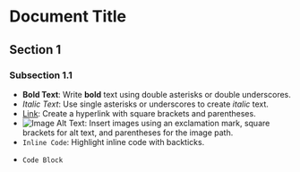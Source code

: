 # Document Title

## Section 1

### Subsection 1.1

- **Bold Text**: Write **bold** text using double asterisks or double underscores.
- *Italic Text*: Use single asterisks or underscores to create *italic* text.
- [Link](http://example.com): Create a hyperlink with square brackets and parentheses.
- ![Image Alt Text](path/to/image.png): Insert images using an exclamation mark, square brackets for alt text, and parentheses for the image path.
- `Inline Code`: Highlight inline code with backticks.
- ```
  Code Block
